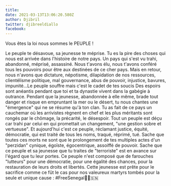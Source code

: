 ```yaml
---
title: 
date: 2021-03-13T13:06:20.580Z
author: Djibril
twitter: djibreeldiallo
facebook: 
---
```


Vous êtes la loi nous sommes le PEUPLE !

Le peuple te désavoue, sa jeunesse te méprise. Tu es la pire des choses qui nous est arrivée dans l'histoire de notre pays. Un pays qui s'est vu trahi, abandonné, méprisé, assassiné. Nous t'avons élu, nous t'avons conféré tous les pouvoirs pour être aux destinées de ce cher pays. Mais en retour, nous n'avons que dictature, népotisme, dilapidation de nos ressources, clientélisme politique, mal gouvernance, abus de pouvoir, injustice, bavures, impunité...Le peuple souffre mais c'est le cadet de tes soucis
Des espoirs sont anéantis pendant que toi et ta dynastie vivent dans la gabégie à outrance.
Pendant que la jeunesse, abandonnée à elle même, brade tout danger et risque en empruntant la mer ou le désert, tu nous chantes une "émergence" qui ne se résume qu'à ton clan.
Tu as fait de ce pays un cauchemar où les arrivistes règnent en chef et les plus méritants sont rongés par le chômage, la précarité, le désespoir.
Tout un peuple est déçu car trahi par celui en qui promettait un changement, "une gestion sobre et vertueuse". 
Et aujourd'hui c'est ce peuple, réclamant justice, équité, démocratie, qui est traité de tous les noms, traqué, réprimé, tué.
Sache que toutes ces morts ne sont que le prolongement de tes multiples actes d'un "perzidan" cynique, égoïste, égocentrique, assoiffé de pouvoir. Sache que ce peuple et sa jeunesse que tu traites de "terroriste" est en avance sur l'égard que tu leur portes. Ce peuple n'est composé que de farouches "lutteurs" pour une démocratie, pour une égalité des chances, pour la restauration de leurs droits et libertés. Cette jeunesse est prête pour le sacrifice comme ce fût le cas pour nos valeureux martyrs tombés pour la seule et unique cause : #FreeSenegal✊🏾🇸🇳
